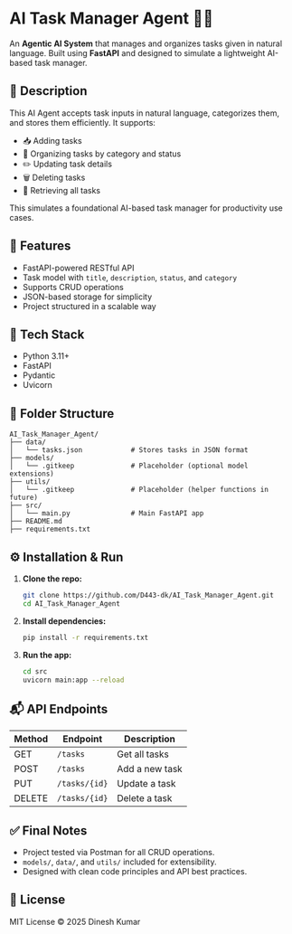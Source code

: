 # AI Task Manager Agent 🧐✅

An **Agentic AI System** that manages and organizes tasks given in natural language. Built using **FastAPI** and designed to simulate a lightweight AI-based task manager.


## 📌 Description

This AI Agent accepts task inputs in natural language, categorizes them, and stores them efficiently. It supports:

* 📥 Adding tasks
* 📒 Organizing tasks by category and status
* ✏️ Updating task details
* 🗑️ Deleting tasks
* 📃 Retrieving all tasks

This simulates a foundational AI-based task manager for productivity use cases.


## 🚀 Features

* FastAPI-powered RESTful API
* Task model with `title`, `description`, `status`, and `category`
* Supports CRUD operations
* JSON-based storage for simplicity
* Project structured in a scalable way


## 🧱 Tech Stack

* Python 3.11+
* FastAPI
* Pydantic
* Uvicorn


## 🐂 Folder Structure

```
AI_Task_Manager_Agent/
├── data/
│   └── tasks.json            # Stores tasks in JSON format
├── models/
│   └── .gitkeep              # Placeholder (optional model extensions)
├── utils/
│   └── .gitkeep              # Placeholder (helper functions in future)
├── src/
│   └── main.py               # Main FastAPI app
├── README.md
├── requirements.txt
```


## ⚙️ Installation & Run

1. **Clone the repo:**

   ```bash
   git clone https://github.com/D443-dk/AI_Task_Manager_Agent.git
   cd AI_Task_Manager_Agent
   
2. **Install dependencies:**

   ```bash
   pip install -r requirements.txt

3. **Run the app:**

   ```bash
   cd src
   uvicorn main:app --reload
   

## 📬 API Endpoints

| Method | Endpoint      | Description    |
| ------ | ------------- | -------------- |
| GET    | `/tasks`      | Get all tasks  |
| POST   | `/tasks`      | Add a new task |
| PUT    | `/tasks/{id}` | Update a task  |
| DELETE | `/tasks/{id}` | Delete a task  |


## ✅ Final Notes

* Project tested via Postman for all CRUD operations.
* `models/`, `data/`, and `utils/` included for extensibility.
* Designed with clean code principles and API best practices.


## 📄 License

MIT License © 2025 Dinesh Kumar
